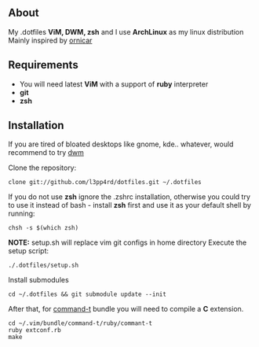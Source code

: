## About

My .dotfiles **ViM, DWM, zsh** and I use **ArchLinux** as my linux distribution
Mainly inspired by [ornicar](https://github.com/ornicar/dotfiles)

## Requirements

- You will need latest **ViM** with a support of **ruby** interpreter
- **git**
- **zsh**

## Installation

If you are tired of bloated desktops like gnome, kde.. whatever, would recommend to try [dwm](http://dwm.suckless.org/)

Clone the repository:

    clone git://github.com/l3pp4rd/dotfiles.git ~/.dotfiles

If you do not use **zsh** ignore the .zshrc installation, otherwise you could try to use it instead
of bash - install **zsh** first and use it as your default shell by running:

    chsh -s $(which zsh)

**NOTE:** setup.sh will replace vim git configs in home directory
Execute the setup script:

    ./.dotfiles/setup.sh

Install submodules

    cd ~/.dotfiles && git submodule update --init

After that, for [command-t](http://github.com/wincent/Command-T) bundle you will need
to compile a **C** extension.

    cd ~/.vim/bundle/command-t/ruby/commant-t
    ruby extconf.rb
    make

